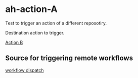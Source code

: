 # ah-action-A

Test to trigger an action of a different reposotiry.

Destination action to trigger.

[Action B](https://github.com/jpbnetley/ah-action-B)

## Source for triggering remote workflows
[workflow dispatch](https://github.com/orgs/community/discussions/26323#discussioncomment-5600001)
